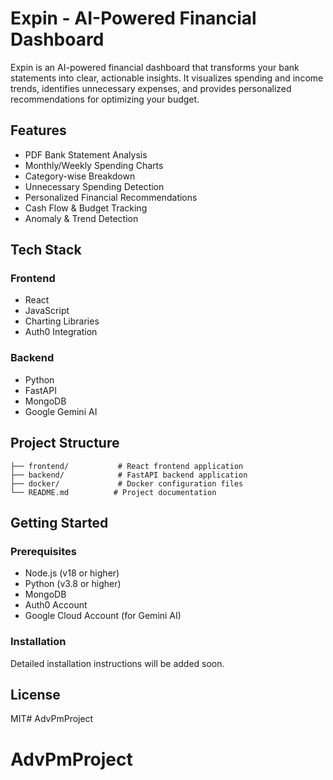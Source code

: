 # Expin - AI-Powered Financial Dashboard

Expin is an AI-powered financial dashboard that transforms your bank statements into clear, actionable insights. It visualizes spending and income trends, identifies unnecessary expenses, and provides personalized recommendations for optimizing your budget.

## Features

- PDF Bank Statement Analysis
- Monthly/Weekly Spending Charts
- Category-wise Breakdown
- Unnecessary Spending Detection
- Personalized Financial Recommendations
- Cash Flow & Budget Tracking
- Anomaly & Trend Detection

## Tech Stack

### Frontend
- React
- JavaScript
- Charting Libraries
- Auth0 Integration

### Backend
- Python
- FastAPI
- MongoDB
- Google Gemini AI

## Project Structure

```
├── frontend/           # React frontend application
├── backend/            # FastAPI backend application
├── docker/             # Docker configuration files
└── README.md          # Project documentation
```

## Getting Started

### Prerequisites
- Node.js (v18 or higher)
- Python (v3.8 or higher)
- MongoDB
- Auth0 Account
- Google Cloud Account (for Gemini AI)

### Installation
Detailed installation instructions will be added soon.

## License
MIT# AdvPmProject
# AdvPmProject
